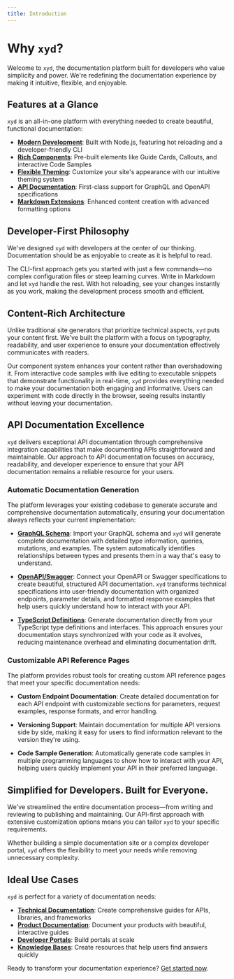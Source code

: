 ```yaml
---
title: Introduction
---
```


# Why `xyd`?

Welcome to `xyd`, the documentation platform built for developers who value simplicity and power. We're redefining the documentation experience by making it intuitive, flexible, and enjoyable.

## Features at a Glance

`xyd` is an all-in-one platform with everything needed to create beautiful, functional documentation:

- **[Modern Development](/docs/guides/quickstart)**: Built with Node.js, featuring hot reloading and a developer-friendly CLI
- **[Rich Components](/docs/components)**: Pre-built elements like Guide Cards, Callouts, and interactive Code Samples
- **[Flexible Theming](/docs/guides/themes)**: Customize your site's appearance with our intuitive theming system
- **[API Documentation](/docs/guides/graphql)**: First-class support for GraphQL and OpenAPI specifications
- **[Markdown Extensions](/docs/guides/markdown-extensions)**: Enhanced content creation with advanced formatting options

## Developer-First Philosophy

We've designed `xyd` with developers at the center of our thinking. Documentation should be as enjoyable to create as it is helpful to read.

The CLI-first approach gets you started with just a few commands—no complex configuration files or steep learning curves. Write in Markdown and let `xyd` handle the rest. With hot reloading, see your changes instantly as you work, making the development process smooth and efficient.

## Content-Rich Architecture

Unlike traditional site generators that prioritize technical aspects, `xyd` puts your content first. We've built the platform with a focus on typography, readability, and user experience to ensure your documentation effectively communicates with readers.

Our component system enhances your content rather than overshadowing it. From interactive code samples with live editing to executable snippets that demonstrate functionality in real-time, `xyd` provides everything needed to make your documentation both engaging and informative. Users can experiment with code directly in the browser, seeing results instantly without leaving your documentation.

## API Documentation Excellence

`xyd` delivers exceptional API documentation through comprehensive integration capabilities that make documenting APIs straightforward and maintainable. Our approach to API documentation focuses on accuracy, readability, and developer experience to ensure that your API documentation remains a reliable resource for your users.

### Automatic Documentation Generation

The platform leverages your existing codebase to generate accurate and comprehensive documentation automatically, ensuring your documentation always reflects your current implementation:

- **[GraphQL Schema](/docs/guides/graphql)**: Import your GraphQL schema and `xyd` will generate complete documentation with detailed type information, queries, mutations, and examples. The system automatically identifies relationships between types and presents them in a way that's easy to understand.

- **[OpenAPI/Swagger](/docs/guides/openapi)**: Connect your OpenAPI or Swagger specifications to create beautiful, structured API documentation. `xyd` transforms technical specifications into user-friendly documentation with organized endpoints, parameter details, and formatted response examples that help users quickly understand how to interact with your API.

- **[TypeScript Definitions](/docs/guides/typescript)**: Generate documentation directly from your TypeScript type definitions and interfaces. This approach ensures your documentation stays synchronized with your code as it evolves, reducing maintenance overhead and eliminating documentation drift.

### Customizable API Reference Pages

The platform provides robust tools for creating custom API reference pages that meet your specific documentation needs:

- **Custom Endpoint Documentation**: Create detailed documentation for each API endpoint with customizable sections for parameters, request examples, response formats, and error handling.

- **Versioning Support**: Maintain documentation for multiple API versions side by side, making it easy for users to find information relevant to the version they're using.

- **Code Sample Generation**: Automatically generate code samples in multiple programming languages to show how to interact with your API, helping users quickly implement your API in their preferred language.

## Simplified for Developers. Built for Everyone.

We've streamlined the entire documentation process—from writing and reviewing to publishing and maintaining. Our API-first approach with extensive customization options means you can tailor `xyd` to your specific requirements.

Whether building a simple documentation site or a complex developer portal, `xyd` offers the flexibility to meet your needs while removing unnecessary complexity.

## Ideal Use Cases

`xyd` is perfect for a variety of documentation needs:

- **[Technical Documentation](/docs/guides/writing-quickstart)**: Create comprehensive guides for APIs, libraries, and frameworks
- **[Product Documentation](/docs/guides/customization-introduction)**: Document your products with beautiful, interactive guides
- **[Developer Portals](/docs/guides/routing)**: Build portals at scale
- **[Knowledge Bases](/docs/guides/settings)**: Create resources that help users find answers quickly

Ready to transform your documentation experience? [Get started now](/docs/guides/quickstart).